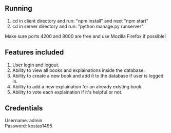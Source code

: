 Running
--------

1. cd in client directory and run: "npm install" and next "npm start"
2. cd in server directory and run: "python manage.py runserver"

Make sure ports 4200 and 8000 are free and use Mozilla Firefox if possible!

Features included
-----------------

1. User login and logout.
2. Ability to view all books and explainations inside the database.
3. Ability to create a new book and add it to the database if user is logged in.
4. Ability to add a new explaination for an already existing book.
5. Ability to vote each explaination if it's helpful or not.

Credentials
-----------

Username: admin  
Password: kostas1495